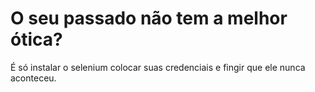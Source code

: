 # O seu passado não tem a melhor ótica?

É só instalar o selenium colocar suas credenciais e fingir que ele nunca aconteceu.